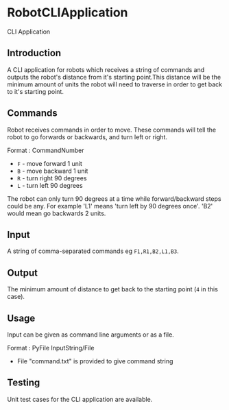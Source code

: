 # RobotCLIApplication
CLI Application


## Introduction
A CLI application for robots which receives a string of commands and outputs the robot's distance from it's starting point.This distance will be the minimum amount of units the robot will need to traverse in order to get back to it's starting point.

## Commands
Robot receives commands in order to move.  These commands will tell the robot to go forwards or backwards, and turn left or right.

Format :  CommandNumber
 
* `F` - move forward 1 unit
* `B` - move backward 1 unit
* `R` - turn right 90 degrees
* `L` - turn left 90 degrees
  
 The robot can only turn 90 degrees at a time while forward/backward steps could be any. For example 'L1' means 'turn left by 90 degrees once'.  'B2' would mean go backwards 2 units.
 
 ## Input 
 A string of comma-separated commands eg `F1,R1,B2,L1,B3`.
 
 ## Output
 The minimum amount of distance to get back to the starting point (`4` in this case).
 
 ## Usage
 Input can be given as command line arguments or as a file.
 
 Format : PyFile InputString/File
 * File "command.txt" is provided to give command string
  
 ## Testing
 Unit test cases for the CLI application are available.
 
 
 
 
